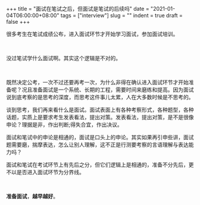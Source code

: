 +++
title = "面试在笔试之后，但面试是笔试的后续吗"
date = "2021-01-04T06:00:00+08:00"
tags = ["interview"]
slug = ""
indent = true
draft = false
+++

很多考生在笔试成绩公布，进入面试环节才开始学习面试，参加面试培训。

&nbsp;

没过笔试学什么面试啊。其实这个逻辑是不对的。

&nbsp;

既然决定公考，一次不过还要再考一次，为什么非得在确认进入面试环节才开始准备呢？况且准备面试是一个系统、长期的工程，需要时间来磨练和提高。因为面试说到底考察的是思考的深度，而思考这件事儿太累，人在大多数时候是不思考的。

谈到思考，我们再来看什么是面试。面试表面上有各种考察形式，各种题型，各种话题，实质上是要求考生发表看法，提出对策。发表看法，提出对策，是不是很像申论？理据是非，作出判断;得失合宜，作出决议。

面试和笔试中的申论是相通的，面试是口头上的申论。其实如果再引申些讲，面试题需要磨，揣摩表达，怎么让别人理解，这不正是行测要考察的言语理解与表达能力吗？

面试和笔试在考试环节上有先后之分，但它们逻辑上是相通的，准备不分先后，更不以是否进入面试环节为分界线。

&nbsp;

**准备面试**，**越早越好**。












